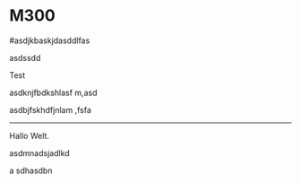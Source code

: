 # M300


#asdjkbaskjdasddlfas


asdssdd

Test



asdknjfbdkshlasf m,asd


asdbjfskhdfjnlam ,fsfa


----
Hallo Welt.


asdmnadsjadlkd


a
sdhasdbn